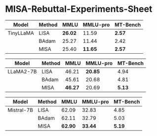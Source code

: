 # MISA-Rebuttal-Experiments-Sheet
|Model| Method|MMLU| MMLU-pro | MT-Bench|
|--------| -------- | -------- | -------- | -------- |
|TinyLLaMA|LISA|**26.02**|11.59|**2.57**|
||BAdam|25.27|11.44|2.42|
||MISA|25.40|**11.65**|**2.57**|

|Model| Method|MMLU| MMLU-pro | MT-Bench|
|--------| -------- | -------- | -------- | -------- |
|LLaMA2-7B|LISA|46.21|**20.85**|4.94|
||BAdam|45.61|20.68|4.81|
||MISA|**46.27**|20.69|**5.13**| 

|Model| Method|MMLU| MMLU-pro | MT-Bench|
|--------| -------- | -------- | -------- | -------- |
|Mistral-7B|LISA|62.09|32.83|4.85|
||BAdam|62.11|32.79|5.03|
||MISA|**62.90**|**33.44**|**5.19**|
